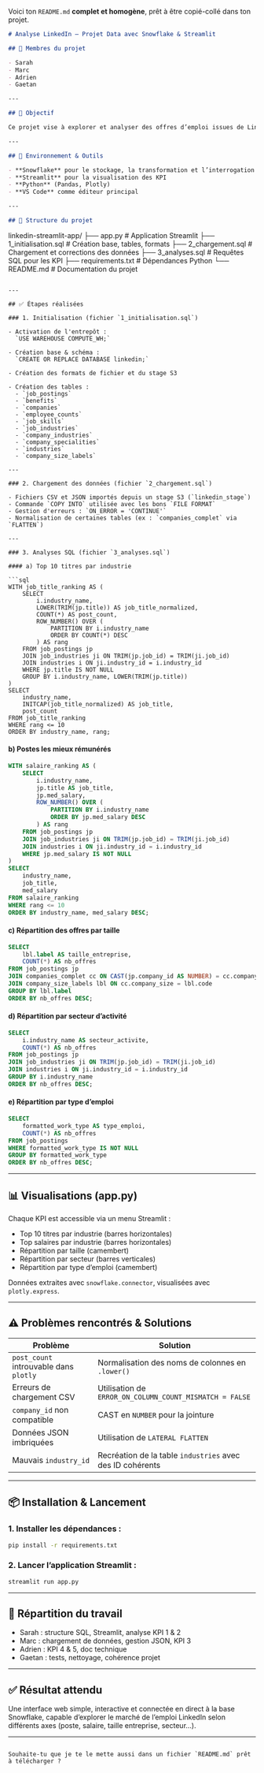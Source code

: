 Voici ton `README.md` **complet et homogène**, prêt à être copié-collé dans ton projet.

```markdown
# Analyse LinkedIn – Projet Data avec Snowflake & Streamlit

## 👥 Membres du projet

- Sarah
- Marc
- Adrien
- Gaetan

---

## 🎯 Objectif

Ce projet vise à explorer et analyser des offres d’emploi issues de LinkedIn via Snowflake (entreposage de données) et Streamlit (visualisation interactive). Il s'agit d’un projet pédagogique intégrant la collecte, la structuration, l’analyse et la restitution de données RH.

---

## 🔧 Environnement & Outils

- **Snowflake** pour le stockage, la transformation et l’interrogation des données
- **Streamlit** pour la visualisation des KPI
- **Python** (Pandas, Plotly)
- **VS Code** comme éditeur principal

---

## 📁 Structure du projet

```

linkedin-streamlit-app/
├── app.py                       # Application Streamlit
├── 1\_initialisation.sql        # Création base, tables, formats
├── 2\_chargement.sql            # Chargement et corrections des données
├── 3\_analyses.sql              # Requêtes SQL pour les KPI
├── requirements.txt            # Dépendances Python
└── README.md                   # Documentation du projet

````

---

## ✅ Étapes réalisées

### 1. Initialisation (fichier `1_initialisation.sql`)

- Activation de l'entrepôt :  
  `USE WAREHOUSE COMPUTE_WH;`

- Création base & schéma :  
  `CREATE OR REPLACE DATABASE linkedin;`

- Création des formats de fichier et du stage S3

- Création des tables :
  - `job_postings`
  - `benefits`
  - `companies`
  - `employee_counts`
  - `job_skills`
  - `job_industries`
  - `company_industries`
  - `company_specialities`
  - `industries`
  - `company_size_labels`

---

### 2. Chargement des données (fichier `2_chargement.sql`)

- Fichiers CSV et JSON importés depuis un stage S3 (`linkedin_stage`)
- Commande `COPY INTO` utilisée avec les bons `FILE FORMAT`
- Gestion d'erreurs : `ON_ERROR = 'CONTINUE'`
- Normalisation de certaines tables (ex : `companies_complet` via `FLATTEN`)

---

### 3. Analyses SQL (fichier `3_analyses.sql`)

#### a) Top 10 titres par industrie

```sql
WITH job_title_ranking AS (
    SELECT 
        i.industry_name,
        LOWER(TRIM(jp.title)) AS job_title_normalized,
        COUNT(*) AS post_count,
        ROW_NUMBER() OVER (
            PARTITION BY i.industry_name
            ORDER BY COUNT(*) DESC
        ) AS rang
    FROM job_postings jp
    JOIN job_industries ji ON TRIM(jp.job_id) = TRIM(ji.job_id)
    JOIN industries i ON ji.industry_id = i.industry_id
    WHERE jp.title IS NOT NULL
    GROUP BY i.industry_name, LOWER(TRIM(jp.title))
)
SELECT 
    industry_name,
    INITCAP(job_title_normalized) AS job_title,
    post_count
FROM job_title_ranking
WHERE rang <= 10
ORDER BY industry_name, rang;
````

#### b) Postes les mieux rémunérés

```sql
WITH salaire_ranking AS (
    SELECT
        i.industry_name,
        jp.title AS job_title,
        jp.med_salary,
        ROW_NUMBER() OVER (
            PARTITION BY i.industry_name
            ORDER BY jp.med_salary DESC
        ) AS rang
    FROM job_postings jp
    JOIN job_industries ji ON TRIM(jp.job_id) = TRIM(ji.job_id)
    JOIN industries i ON ji.industry_id = i.industry_id
    WHERE jp.med_salary IS NOT NULL
)
SELECT 
    industry_name,
    job_title,
    med_salary
FROM salaire_ranking
WHERE rang <= 10
ORDER BY industry_name, med_salary DESC;
```

#### c) Répartition des offres par taille

```sql
SELECT
    lbl.label AS taille_entreprise,
    COUNT(*) AS nb_offres
FROM job_postings jp
JOIN companies_complet cc ON CAST(jp.company_id AS NUMBER) = cc.company_id
JOIN company_size_labels lbl ON cc.company_size = lbl.code
GROUP BY lbl.label
ORDER BY nb_offres DESC;
```

#### d) Répartition par secteur d’activité

```sql
SELECT 
    i.industry_name AS secteur_activite,
    COUNT(*) AS nb_offres
FROM job_postings jp
JOIN job_industries ji ON TRIM(jp.job_id) = TRIM(ji.job_id)
JOIN industries i ON ji.industry_id = i.industry_id
GROUP BY i.industry_name
ORDER BY nb_offres DESC;
```

#### e) Répartition par type d’emploi

```sql
SELECT 
    formatted_work_type AS type_emploi,
    COUNT(*) AS nb_offres
FROM job_postings
WHERE formatted_work_type IS NOT NULL
GROUP BY formatted_work_type
ORDER BY nb_offres DESC;
```

---

## 📊 Visualisations (app.py)

Chaque KPI est accessible via un menu Streamlit :

* Top 10 titres par industrie (barres horizontales)
* Top salaires par industrie (barres horizontales)
* Répartition par taille (camembert)
* Répartition par secteur (barres verticales)
* Répartition par type d’emploi (camembert)

Données extraites avec `snowflake.connector`, visualisées avec `plotly.express`.

---

## ⚠️ Problèmes rencontrés & Solutions

| Problème                               | Solution                                                  |
| -------------------------------------- | --------------------------------------------------------- |
| `post_count` introuvable dans `plotly` | Normalisation des noms de colonnes en `.lower()`          |
| Erreurs de chargement CSV              | Utilisation de `ERROR_ON_COLUMN_COUNT_MISMATCH = FALSE`   |
| `company_id` non compatible            | CAST en `NUMBER` pour la jointure                         |
| Données JSON imbriquées                | Utilisation de `LATERAL FLATTEN`                          |
| Mauvais `industry_id`                  | Recréation de la table `industries` avec des ID cohérents |

---

## 📦 Installation & Lancement

### 1. Installer les dépendances :

```bash
pip install -r requirements.txt
```

### 2. Lancer l’application Streamlit :

```bash
streamlit run app.py
```

---

## 🧠 Répartition du travail

* Sarah : structure SQL, Streamlit, analyse KPI 1 & 2
* Marc : chargement de données, gestion JSON, KPI 3
* Adrien : KPI 4 & 5, doc technique
* Gaetan : tests, nettoyage, cohérence projet

---

## ✅ Résultat attendu

Une interface web simple, interactive et connectée en direct à la base Snowflake, capable d’explorer le marché de l’emploi LinkedIn selon différents axes (poste, salaire, taille entreprise, secteur…).

---

```

Souhaite-tu que je te le mette aussi dans un fichier `README.md` prêt à télécharger ?
```
